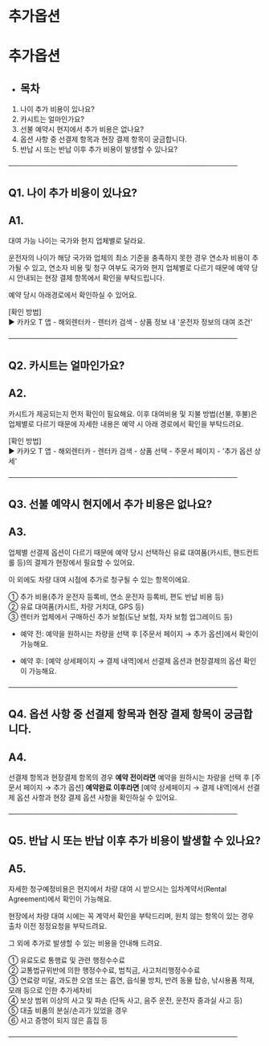 # 추가옵션

**추가옵션**
========

* **목차**
  ------

1. 나이 추가 비용이 있나요?
2. 카시트는 얼마인가요?
3. 선불 예약시 현지에서 추가 비용은 없나요?
4. 옵션 사항 중 선결제 항목과 현장 결제 항목이 궁금합니다.
5. 반납 시 또는 반납 이후 추가 비용이 발생할 수 있나요?

──────────────────────────────────────────────

**Q1. 나이 추가 비용이 있나요?**
----------------------

**A1.**
-------

대여 가능 나이는 국가와 현지 업체별로 달라요.   
  
운전자의 나이가 해당 국가와 업체의 최소 기준을 충족하지 못한 경우 연소자 비용이 추가될 수 있고, 연소자 비용 및 청구 여부도 국가와 현지 업체별로 다르기 때문에 예약 당시 안내되는 현장 결제 항목에서 확인을 부탁드립니다.  
  
예약 당시 아래경로에서 확인하실 수 있어요.   
  
[확인 방법]   
▶ 카카오 T 앱 - 해외렌터카 - 렌터카 검색 - 상품 정보 내 '운전자 정보의 대여 조건'

──────────────────────────────────────────────

**Q2. 카시트는 얼마인가요?**
-------------------

**A2.**
-------

카시트가 제공되는지 먼저 확인이 필요해요. 이후 대여비용 및 지불 방법(선불, 후불)은 업체별로 다르기 때문에 자세한 내용은 예약 시 아래 경로에서 확인을 부탁드려요.  
  
[확인 방법]   
▶ 카카오 T 앱 - 해외렌터카 - 렌터카 검색 - 상품 선택 - 주문서 페이지 - '추가 옵션 상세'

──────────────────────────────────────────────

**Q3. 선불 예약시 현지에서 추가 비용은 없나요?**
-------------------------------

**A3.**
-------

업체별 선결제 옵션이 다르기 때문에 예약 당시 선택하신 유료 대여품(카시트, 핸드컨트롤 등)의 결제가 현장에서 필요할 수 있어요.   
  
이 외에도 차량 대여 시점에 추가로 청구될 수 있는 항목이에요.  
  
① 추가 비용(추가 운전자 등록비, 연소 운전자 등록비, 편도 반납 비용 등)   
② 유료 대여품(카시트, 차량 거치대, GPS 등)   
③ 렌터카 업체에서 구매하신 추가 보험(도난 보험, 자차 보험 업그레이드 등)   
  
- 예약 전: 예약을 원하시는 차량을 선택 후 [주문서 페이지 → 추가 옵션]에서 확인이 가능해요.  
  
- 예약 후: [예약 상세페이지 → 결제 내역]에서 선결제 옵션과 현장결제의 옵션 확인이 가능해요.

──────────────────────────────────────────────

**Q4. 옵션 사항 중 선결제 항목과 현장 결제 항목이 궁금합니다.**
----------------------------------------

**A4.**
-------

선결제 항목과 현장결제 항목의 경우 **예약 전이라면** 예약을 원하시는 차량을 선택 후 [주문서 페이지 → 추가 옵션] **예약완료 이후라면** [예약 상세페이지 → 결제 내역]에서 선결제 옵션 사항과 현장 결제 옵션 사항을 확인하실 수 있어요.

──────────────────────────────────────────────

**Q5. 반납 시 또는 반납 이후 추가 비용이 발생할 수 있나요?**
---------------------------------------

**A5.**
-------

자세한 청구예정비용은 현지에서 차량 대여 시 받으시는 임차계약서(Rental Agreement)에서 확인이 가능해요.  
  
현장에서 차량 대여 시에는 꼭 계약서 확인을 부탁드리며, 원치 않는 항목이 있는 경우 출차 이전 정정요청을 부탁드려요.  
  
그 외에 추가로 발생할 수 있는 비용을 안내해 드려요.   
  
① 유료도로 통행료 및 관련 행정수수료   
② 교통법규위반에 의한 행정수수료, 범칙금, 사고처리행정수수료   
③ 연료량 미달, 과도한 오염 또는 흡연, 읍식물 방치, 반려 동물 탑승, 낚시용품 적재, 모래 등으로 인한 추가세차비   
④ 보상 범위 이상의 사고 및 파손 (단독 사고, 음주 운전, 운전자 중과실 사고 등)   
⑤ 대출 비품의 분실/손괴가 있었을 경우   
⑥ 사고 증명이 되지 않은 흠집 등

──────────────────────────────────────────────
